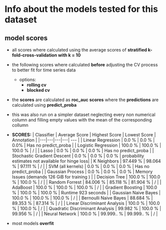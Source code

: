 # Info about the models tested for this dataset

## model scores
- all scores where calculated using the average scores of **stratified k-fold-cross-validation with k = 10**
- the following scores where calculated **before** adjusting the CV process to better fit for time series data
    - options:
        - **rolling cv**
        - **blocked cv**
- the **scores** are calculated as **roc_auc scores** where the **predictions** are calculated using **predict_proba**
- this was also run on a simpler dataset neglecting every non numerical column and filling empty values with the mean of the corresponding collumn
- **SCORES:**
    | Classifier  | Average Score  | Highest Score  | Lowest Score  | Annotation |
    |---|---|---|---| --- |
    | Linear Regression  | 0.0 %  | 0.0 %  | 0.0% | Has no predict_proba |
    | Logistic Regression  | 100.0 %  | 100.0 %  | 100.0 %  | / |
    | Lasso  | 0.0 %  | 0.0 %  | 0.0 %  | Has no predict_proba |
    | Stochastic Gradient Descent | 0.0 % | 0.0 % | 0.0 % | probability estimates not available for hinge loss|
    | K Neighbors | 97.449 % | 98.064 % | 97.111 % | / |
    | SVM (all kernels) | 0.0 % | 0.0 % | 0.0 % | Has no predict_proba |
    | Gaussian Process | 0.0 % | 0.0 % | 0.0 % | Memory Issues (demands 126 GiB for training ) |
    | Decision Tree | 100.0 % | 100.0 % | 100.0 % | / |
    | Random Forrest | 84.006 % | 85.118 % | 81.904 % | / |
    | AdaBoost | 100.0 % | 100.0 % | 100.0 % | / |
    | Gradient Boosting | 100.0 % | 100.0 % | 100.0 % | Runtime 923 seconds |
    | Gaussian Naive Bayes | 100.0 % | 100.0 % | 100.0 % | / |
    | Bernoulli Naive Bayes | 88.684 % | 89.353 % | 87.314 % | / |
    | Linear Discriminant Analysis | 100.0 % | 100.0 % | 100.0 % | / |
    | Quadratic Discriminant Analysis | 99.982 % | 100.0 % | 99.956 % | / |
    | Neural Network | 100.0 % | 99.999.. % | 99.999.. % | / |

- most models **overfit**